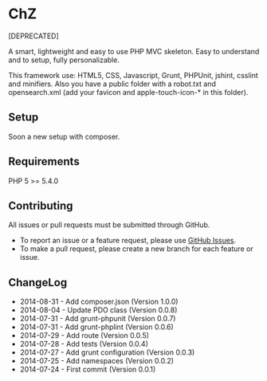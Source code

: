 ChZ
===

[DEPRECATED]

A smart, lightweight and easy to use PHP MVC skeleton.
Easy to understand and to setup, fully personalizable.

This framework use: HTML5, CSS, Javascript, Grunt, PHPUnit, jshint, csslint and minifiers.
Also you have a public folder with a robot.txt and opensearch.xml (add your favicon and apple-touch-icon-* in this folder).

Setup
---------

Soon a new setup with composer.

Requirements
---------

PHP 5 >= 5.4.0

Contributing
---------

All issues or pull requests must be submitted through GitHub.

* To report an issue or a feature request, please use [GitHub Issues](https://github.com/ChoiZ/ChZ/issues).
* To make a pull request, please create a new branch for each feature or issue.

ChangeLog
---------

* 2014-08-31 - Add composer.json (Version 1.0.0)
* 2014-08-04 - Update PDO class (Version 0.0.8)
* 2014-07-31 - Add grunt-phpunit (Version 0.0.7)
* 2014-07-31 - Add grunt-phplint (Version 0.0.6)
* 2014-07-29 - Add route (Version 0.0.5)
* 2014-07-28 - Add tests (Version 0.0.4)
* 2014-07-27 - Add grunt configuration (Version 0.0.3)
* 2014-07-25 - Add namespaces (Version 0.0.2)
* 2014-07-24 - First commit (Version 0.0.1)
